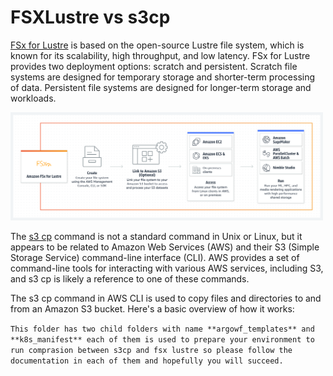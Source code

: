 # FSXLustre vs s3cp

[FSx for Lustre](https://aws.amazon.com/fsx/lustre/) is based on the open-source Lustre file system, which is known for its scalability, high throughput, and low latency. FSx for Lustre provides two deployment options: scratch and persistent. Scratch file systems are designed for temporary storage and shorter-term processing of data. Persistent file systems are designed for longer-term storage and workloads.

<img
  src="/FSXLustre_vs_s3cp/img/lustre.png"
  alt="ArgoWF stresstest tree"
  style="display: inline-block; margin: 0 auto; max-width: 500px">

The [s3 cp](https://boto3.amazonaws.com/v1/documentation/api/latest/reference/services/s3/client/copy.html) command is not a standard command in Unix or Linux, but it appears to be related to Amazon Web Services (AWS) and their S3 (Simple Storage Service) command-line interface (CLI). AWS provides a set of command-line tools for interacting with various AWS services, including S3, and s3 cp is likely a reference to one of these commands.

The s3 cp command in AWS CLI is used to copy files and directories to and from an Amazon S3 bucket. Here's a basic overview of how it works:

`This folder has two child folders with name **argowf_templates** and **k8s_manifest** each of them is used to prepare your environment to run comprasion between s3cp and fsx lustre so please follow the documentation in each of them and hopefully you will succeed.`
